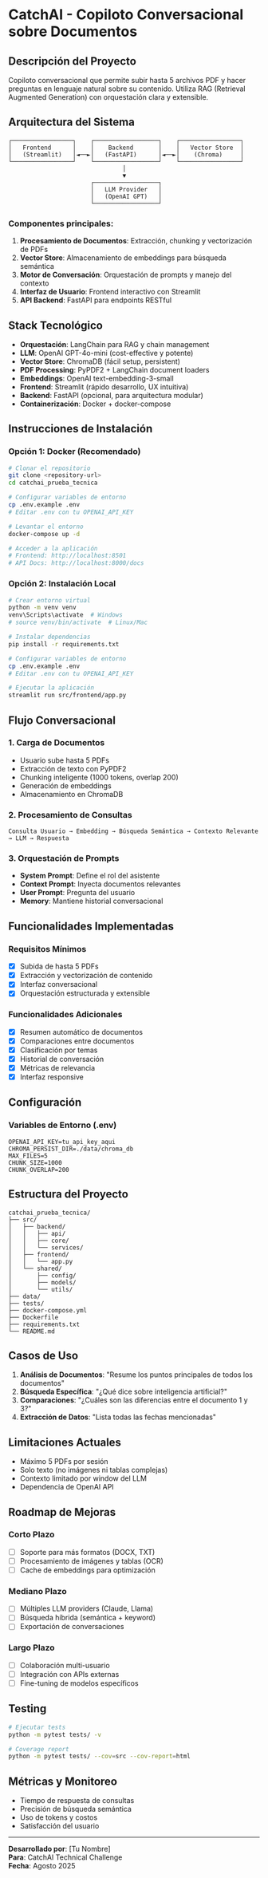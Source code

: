 #  CatchAI - Copiloto Conversacional sobre Documentos

## Descripción del Proyecto

Copiloto conversacional que permite subir hasta 5 archivos PDF y hacer preguntas en lenguaje natural sobre su contenido. Utiliza RAG (Retrieval Augmented Generation) con orquestación clara y extensible.

## Arquitectura del Sistema

```
┌─────────────────┐    ┌──────────────────┐    ┌─────────────────┐
│   Frontend      │    │    Backend       │    │   Vector Store  │
│   (Streamlit)   │◄──►│   (FastAPI)      │◄──►│    (Chroma)     │
└─────────────────┘    └──────────────────┘    └─────────────────┘
                                │
                                ▼
                       ┌──────────────────┐
                       │   LLM Provider   │
                       │   (OpenAI GPT)   │
                       └──────────────────┘
```

### Componentes principales:

1. **Procesamiento de Documentos**: Extracción, chunking y vectorización de PDFs
2. **Vector Store**: Almacenamiento de embeddings para búsqueda semántica
3. **Motor de Conversación**: Orquestación de prompts y manejo del contexto
4. **Interfaz de Usuario**: Frontend interactivo con Streamlit
5. **API Backend**: FastAPI para endpoints RESTful

## Stack Tecnológico

- **Orquestación**: LangChain para RAG y chain management
- **LLM**: OpenAI GPT-4o-mini (cost-effective y potente)
- **Vector Store**: ChromaDB (fácil setup, persistent)
- **PDF Processing**: PyPDF2 + LangChain document loaders
- **Embeddings**: OpenAI text-embedding-3-small
- **Frontend**: Streamlit (rápido desarrollo, UX intuitiva)
- **Backend**: FastAPI (opcional, para arquitectura modular)
- **Containerización**: Docker + docker-compose

## Instrucciones de Instalación

### Opción 1: Docker (Recomendado)

```bash
# Clonar el repositorio
git clone <repository-url>
cd catchai_prueba_tecnica

# Configurar variables de entorno
cp .env.example .env
# Editar .env con tu OPENAI_API_KEY

# Levantar el entorno
docker-compose up -d

# Acceder a la aplicación
# Frontend: http://localhost:8501
# API Docs: http://localhost:8000/docs
```

### Opción 2: Instalación Local

```bash
# Crear entorno virtual
python -m venv venv
venv\Scripts\activate  # Windows
# source venv/bin/activate  # Linux/Mac

# Instalar dependencias
pip install -r requirements.txt

# Configurar variables de entorno
cp .env.example .env
# Editar .env con tu OPENAI_API_KEY

# Ejecutar la aplicación
streamlit run src/frontend/app.py
```

## Flujo Conversacional

### 1. Carga de Documentos
- Usuario sube hasta 5 PDFs
- Extracción de texto con PyPDF2
- Chunking inteligente (1000 tokens, overlap 200)
- Generación de embeddings
- Almacenamiento en ChromaDB

### 2. Procesamiento de Consultas
```
Consulta Usuario → Embedding → Búsqueda Semántica → Contexto Relevante → LLM → Respuesta
```

### 3. Orquestación de Prompts
- **System Prompt**: Define el rol del asistente
- **Context Prompt**: Inyecta documentos relevantes
- **User Prompt**: Pregunta del usuario
- **Memory**: Mantiene historial conversacional

## Funcionalidades Implementadas

### Requisitos Mínimos
- [x] Subida de hasta 5 PDFs
- [x] Extracción y vectorización de contenido
- [x] Interfaz conversacional
- [x] Orquestación estructurada y extensible

### Funcionalidades Adicionales
- [x] Resumen automático de documentos
- [x] Comparaciones entre documentos
- [x] Clasificación por temas
- [x] Historial de conversación
- [x] Métricas de relevancia
- [x] Interfaz responsive

## Configuración

### Variables de Entorno (.env)
```
OPENAI_API_KEY=tu_api_key_aqui
CHROMA_PERSIST_DIR=./data/chroma_db
MAX_FILES=5
CHUNK_SIZE=1000
CHUNK_OVERLAP=200
```

## Estructura del Proyecto

```
catchai_prueba_tecnica/
├── src/
│   ├── backend/
│   │   ├── api/
│   │   ├── core/
│   │   └── services/
│   ├── frontend/
│   │   └── app.py
│   └── shared/
│       ├── config/
│       ├── models/
│       └── utils/
├── data/
├── tests/
├── docker-compose.yml
├── Dockerfile
├── requirements.txt
└── README.md
```

## Casos de Uso

1. **Análisis de Documentos**: "Resume los puntos principales de todos los documentos"
2. **Búsqueda Específica**: "¿Qué dice sobre inteligencia artificial?"
3. **Comparaciones**: "¿Cuáles son las diferencias entre el documento 1 y 3?"
4. **Extracción de Datos**: "Lista todas las fechas mencionadas"

## Limitaciones Actuales

- Máximo 5 PDFs por sesión
- Solo texto (no imágenes ni tablas complejas)
- Contexto limitado por window del LLM
- Dependencia de OpenAI API

## Roadmap de Mejoras

### Corto Plazo
- [ ] Soporte para más formatos (DOCX, TXT)
- [ ] Procesamiento de imágenes y tablas (OCR)
- [ ] Cache de embeddings para optimización

### Mediano Plazo
- [ ] Múltiples LLM providers (Claude, Llama)
- [ ] Búsqueda híbrida (semántica + keyword)
- [ ] Exportación de conversaciones

### Largo Plazo
- [ ] Colaboración multi-usuario
- [ ] Integración con APIs externas
- [ ] Fine-tuning de modelos específicos

## Testing

```bash
# Ejecutar tests
python -m pytest tests/ -v

# Coverage report
python -m pytest tests/ --cov=src --cov-report=html
```

## Métricas y Monitoreo

- Tiempo de respuesta de consultas
- Precisión de búsqueda semántica
- Uso de tokens y costos
- Satisfacción del usuario

---

**Desarrollado por**: [Tu Nombre]  
**Para**: CatchAI Technical Challenge  
**Fecha**: Agosto 2025
